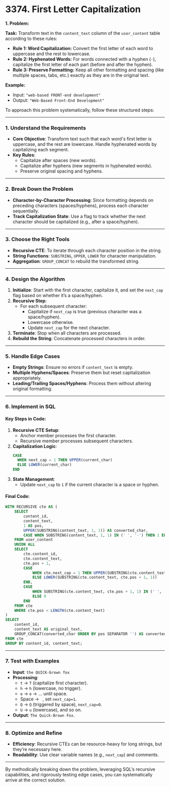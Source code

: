 # 3374. First Letter Capitalization

**1. Problem:**

**Task:** Transform text in the `content_text` column of the `user_content` table according to these rules:

*   **Rule 1: Word Capitalization:** Convert the first letter of each word to uppercase and the rest to lowercase.
*   **Rule 2: Hyphenated Words:** For words connected with a hyphen (`-`), capitalize the first letter of each part (before and after the hyphen).
*   **Rule 3: Preserve Formatting:** Keep all other formatting and spacing (like multiple spaces, tabs, etc.) exactly as they are in the original text.

**Example:**

*   Input: `"web-based FRONT-end development"`
*   Output: `"Web-Based Front-End Development"`

To approach this problem systematically, follow these structured steps:

---

### **1. Understand the Requirements**
- **Core Objective**: Transform text such that each word's first letter is uppercase, and the rest are lowercase. Handle hyphenated words by capitalizing each segment.
- **Key Rules**:
  - Capitalize after spaces (new words).
  - Capitalize after hyphens (new segments in hyphenated words).
  - Preserve original spacing and hyphens.

---

### **2. Break Down the Problem**
- **Character-by-Character Processing**: Since formatting depends on preceding characters (spaces/hyphens), process each character sequentially.
- **Track Capitalization State**: Use a flag to track whether the next character should be capitalized (e.g., after a space/hyphen).

---

### **3. Choose the Right Tools**
- **Recursive CTE**: To iterate through each character position in the string.
- **String Functions**: `SUBSTRING`, `UPPER`, `LOWER` for character manipulation.
- **Aggregation**: `GROUP_CONCAT` to rebuild the transformed string.

---

### **4. Design the Algorithm**
1. **Initialize**: Start with the first character, capitalize it, and set the `next_cap` flag based on whether it’s a space/hyphen.
2. **Recursive Step**:
   - For each subsequent character:
     - Capitalize if `next_cap` is true (previous character was a space/hyphen).
     - Lowercase otherwise.
     - Update `next_cap` for the next character.
3. **Terminate**: Stop when all characters are processed.
4. **Rebuild the String**: Concatenate processed characters in order.

---

### **5. Handle Edge Cases**
- **Empty Strings**: Ensure no errors if `content_text` is empty.
- **Multiple Hyphens/Spaces**: Preserve them but reset capitalization appropriately.
- **Leading/Trailing Spaces/Hyphens**: Process them without altering original formatting.

---

### **6. Implement in SQL**
#### Key Steps in Code:
1. **Recursive CTE Setup**:
   - Anchor member processes the first character.
   - Recursive member processes subsequent characters.
2. **Capitalization Logic**:
   ```sql
   CASE 
     WHEN next_cap = 1 THEN UPPER(current_char)
     ELSE LOWER(current_char)
   END
   ```
3. **State Management**:
   - Update `next_cap` to `1` if the current character is a space or hyphen.

#### Final Code:
```sql
WITH RECURSIVE cte AS (
    SELECT 
        content_id,
        content_text,
        1 AS pos,
        UPPER(SUBSTRING(content_text, 1, 1)) AS converted_char,
        CASE WHEN SUBSTRING(content_text, 1, 1) IN (' ', '-') THEN 1 ELSE 0 END AS next_cap
    FROM user_content
    UNION ALL
    SELECT 
        cte.content_id,
        cte.content_text,
        cte.pos + 1,
        CASE 
            WHEN cte.next_cap = 1 THEN UPPER(SUBSTRING(cte.content_text, cte.pos + 1, 1))
            ELSE LOWER(SUBSTRING(cte.content_text, cte.pos + 1, 1))
        END,
        CASE 
            WHEN SUBSTRING(cte.content_text, cte.pos + 1, 1) IN (' ', '-') THEN 1 
            ELSE 0 
        END
    FROM cte
    WHERE cte.pos < LENGTH(cte.content_text)
)
SELECT 
    content_id,
    content_text AS original_text,
    GROUP_CONCAT(converted_char ORDER BY pos SEPARATOR '') AS converted_text
FROM cte
GROUP BY content_id, content_text;
```

---

### **7. Test with Examples**
- **Input**: `the QUICK-brown fox`
- **Processing**:
  - `t` → `T` (capitalize first character).
  - `h` → `h` (lowercase, no trigger).
  - `e` → `e` → ... until space.
  - Space → ` `, set `next_cap=1`.
  - `Q` → `Q` (triggered by space), `next_cap=0`.
  - `U` → `u` (lowercase), and so on.
- **Output**: `The Quick-Brown Fox`.

---

### **8. Optimize and Refine**
- **Efficiency**: Recursive CTEs can be resource-heavy for long strings, but they’re necessary here.
- **Readability**: Use clear variable names (e.g., `next_cap`) and comments.

---

By methodically breaking down the problem, leveraging SQL’s recursive capabilities, and rigorously testing edge cases, you can systematically arrive at the correct solution.
